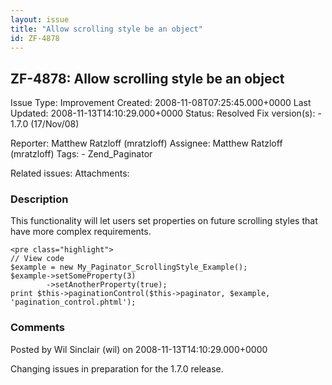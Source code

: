 ```yaml
---
layout: issue
title: "Allow scrolling style be an object"
id: ZF-4878
---
```


ZF-4878: Allow scrolling style be an object
-------------------------------------------

 Issue Type: Improvement Created: 2008-11-08T07:25:45.000+0000 Last Updated: 2008-11-13T14:10:29.000+0000 Status: Resolved Fix version(s): - 1.7.0 (17/Nov/08)
 
 Reporter:  Matthew Ratzloff (mratzloff)  Assignee:  Matthew Ratzloff (mratzloff)  Tags: - Zend\_Paginator
 
 Related issues: 
 Attachments: 
### Description

This functionality will let users set properties on future scrolling styles that have more complex requirements.

 
    <pre class="highlight">
    // View code
    $example = new My_Paginator_ScrollingStyle_Example();
    $example->setSomeProperty(3)
            ->setAnotherProperty(true);
    print $this->paginationControl($this->paginator, $example, 'pagination_control.phtml');


 

 

### Comments

Posted by Wil Sinclair (wil) on 2008-11-13T14:10:29.000+0000

Changing issues in preparation for the 1.7.0 release.

 

 